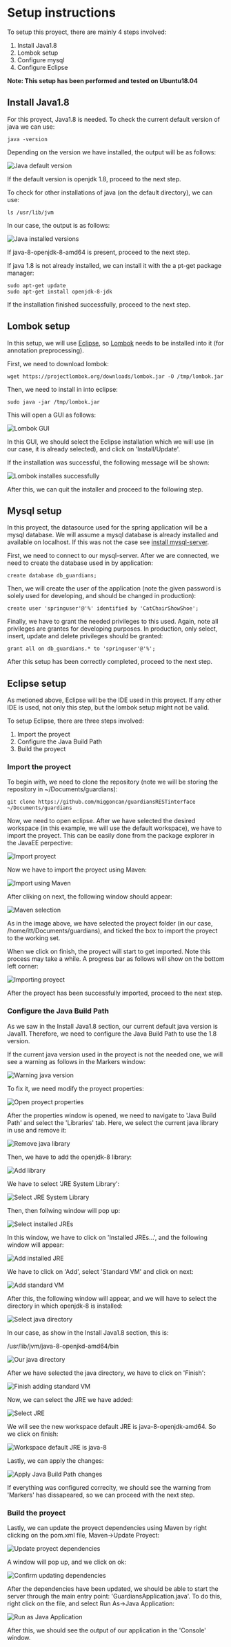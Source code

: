 # Setup instructions
To setup this proyect, there are mainly 4 steps involved:
1. Install Java1.8
2. Lombok setup
3. Configure mysql
4. Configure Eclipse

**Note: This setup has been performed and tested on Ubuntu18.04**

## Install Java1.8
For this proyect, Java1.8 is needed.
To check the current default version of java we can use:
```
java -version
```
Depending on the version we have installed, the output will be as follows:

![Java default version](./java/Java11Installed.png)

If the default version is openjdk 1.8, proceed to the next step.

To check for other installations of java (on the default directory), we can use:
```
ls /usr/lib/jvm
``` 
In our case, the output is as follows:

![Java installed versions](./java/JavaInstalledJvmDirectoryWithOpenjdk11.png)

If java-8-openjdk-8-amd64 is present, proceed to the next step.

If java 1.8 is not already installed, we can install it with the a
pt-get package manager:
```
sudo apt-get update
sudo apt-get install openjdk-8-jdk
```
If the installation finished successfully, proceed to the next step.

## Lombok setup
In this setup, we will use [Eclipse](https://www.eclipse.org/), so [Lombok](https://projectlombok.org/) 
needs to be installed into it (for annotation preprocessing).

First, we need to download lombok:
```
wget https://projectlombok.org/downloads/lombok.jar -O /tmp/lombok.jar
```

Then, we need to install in into eclipse:
```
sudo java -jar /tmp/lombok.jar
```

This will open a GUI as follows:

![Lombok GUI](./lombok/LombokEclipseFound.png)

In this GUI, we should select the Eclipse installation which we will use
(in our case, it is already selected), and click on 'Install/Update'.

If the installation was successful, the following message will be shown:

![Lombok installes successfully](./lombok/LombokInstalledCorrectly.png)

After this, we can quit the installer and proceed to the following step.

## Mysql setup
In this proyect, the datasource used for the spring application will be
a mysql database. We will assume a mysql database is already installed
and available on localhost. If this was not the case see [install mysql-server](https://ubuntu.com/server/docs/databases-mysql).

First, we need to connect to our mysql-server.
After we are connected, we need to create the database used in by application:
```
create database db_guardians;
```

Then, we will create the user of the application (note the given 
password is solely used for developing, and should be changed in 
production):
```
create user 'springuser'@'%' identified by 'CatChairShowShoe';
```

Finally, we have to grant the needed privileges to this used. Again, note
all privileges are grantes for developing purposes. In production, only
select, insert, update and delete privileges should be granted:
```
grant all on db_guardians.* to 'springuser'@'%';
```

After this setup has been correctly completed, proceed to the next step.

## Eclipse setup
As metioned above, Eclipse will be the IDE used in this proyect. If any
other IDE is used, not only this step, but the lombok setup might not be
valid.

To setup Eclipse, there are three steps involved:
1. Import the proyect
2. Configure the Java Build Path
3. Build the proyect

### Import the proyect
To begin with, we need to clone the repository (note we will be storing 
the repository in \~/Documents/guardians):
```
git clone https://github.com/miggoncan/guardiansRESTinterface ~/Documents/guardians
```

Now, we need to open eclipse. After we have selected the desired workspace
(in this example, we will use the default workspace), we have to import
the proyect. This can be easily done from the package explorer in the
JavaEE perpective:

![Import proyect](./eclipse/importProyect/importProyect.png)

Now we have to import the proyect using Maven:

![Import using Maven](./eclipse/importProyect/maven.png)

After cliking on next, the following window should appear:

![Maven selection](eclipse/importProyect/mavenSelection.png)

As in the image above, we have selected the proyect folder (in our case,
/home/itt/Documents/guardians), and ticked the box to import the proyect
to the working set.

When we click on finish, the proyect will start to get imported. Note 
this process may take a while. A progress bar as follows will show on the
bottom left corner:

![Importing proyect](./eclipse/importProyect/mayTakeAWhile.png)

After the proyect has been successfully imported, proceed to the next step.

### Configure the Java Build Path
As we saw in the Install Java1.8 section, our current default java version
is Java11. Therefore, we need to configure the Java Build Path to use
the 1.8 version.

If the current java version used in the proyect is not the needed one,
we will see a warning as follows in the Markers window:

![Warning java version](./eclipse/javaBuildPath/warning.png)

To fix it, we need modify the proyect properties:

![Open proyect properties](./eclipse/javaBuildPath/EclipseProyectProperties.png)

After the properties window is opened, we need to navigate to 'Java Build Path'
and select the 'Libraries' tab. Here, we select the current java library
in use and remove it:

![Remove java library](./eclipse/javaBuildPath/removeJRE.png)

Then, we have to add the openjdk-8 library:

![Add library](./eclipse/javaBuildPath/jreRemoved.png)

We have to select 'JRE System Library':

![Select JRE System Library](./eclipse/javaBuildPath/addLibrary.png)

Then, then follwing window will pop up:

![Select installed JREs](./eclipse/javaBuildPath/addLibraryInstalledJREs.png)

In this window, we have to click on 'Installed JREs...', and the following
window will appear:

![Add installed JRE](./eclipse/javaBuildPath/addLibraryInstalledJREsAdd.png)

We have to click on 'Add', select 'Standard VM' and click on next:

![Add standard VM](./eclipse/javaBuildPath/addStandardVM.png)

After this, the following window will appear, and we will have to select
the directory in which openjdk-8 is installed:

![Select java directory](./eclipse/javaBuildPath/jreDirectory.png)

In our case, as show in the Install Java1.8 section, this is:

/usr/lib/jvm/java-8-openjkd-amd64/bin

![Our java directory](./eclipse/javaBuildPath/addStandardJVMDirectory.png)

After we have selected the java directory, we have to click on 'Finish':

![Finish adding standard VM](./eclipse/javaBuildPath/standardVMAdded.png)

Now, we can select the JRE we have added:

![Select JRE](./eclipse/javaBuildPath/selectJRE.png)

We will see the new workspace default JRE is java-8-openjdk-amd64. So 
we click on finish:

![Workspace default JRE is java-8](./eclipse/javaBuildPath/defaultWorkspaceIsOpenjdk8.png)

Lastly, we can apply the changes:

![Apply Java Build Path changes](./eclipse/javaBuildPath/applyChanges.png)

If everything was configured correclty, we should see the warning from
'Markers' has dissapeared, so we can proceed with the next step.

### Build the proyect
Lastly, we can update the proyect dependencies using Maven by right clicking
on the pom.xml file, Maven->Update Proyect:

![Update proyect dependencies](./eclipse/build/pomxmlUpdateProyect.png)

A window will pop up, and we click on ok:

![Confirm updating dependencies](./eclipse/build/updateMavenProyect.png)

After the dependencies have been updated, we should be able to start the
server through the main entry point: 'GuardiansApplication.java'.
To do this, right click on the file, and select Run As->Java Application:

![Run as Java Application](./eclipse/build/run.png)

After this, we should see the output of our application in the 'Console' window.

